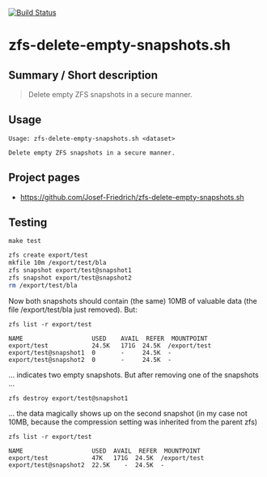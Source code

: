 [![Build Status](https://travis-ci.org/Josef-Friedrich/zfs-delete-empty-snapshots.sh.svg?branch=master)](https://travis-ci.org/Josef-Friedrich/zfs-delete-empty-snapshots.sh)

# zfs-delete-empty-snapshots.sh


## Summary / Short description

> Delete empty ZFS snapshots in a secure manner.

## Usage

```
Usage: zfs-delete-empty-snapshots.sh <dataset>

Delete empty ZFS snapshots in a secure manner.

```

## Project pages

* https://github.com/Josef-Friedrich/zfs-delete-empty-snapshots.sh

## Testing

```
make test
```





```sh
zfs create export/test
mkfile 10m /export/test/bla
zfs snapshot export/test@snapshot1
zfs snapshot export/test@snapshot2
rm /export/test/bla
```

Now both snapshots should contain (the same) 10MB of valuable data (the
file /export/test/bla just removed). But:


`zfs list -r export/test`

```
NAME                   USED    AVAIL  REFER  MOUNTPOINT
export/test            24.5K   171G  24.5K  /export/test
export/test@snapshot1  0       -     24.5K  -
export/test@snapshot2  0       -     24.5K  -
```

... indicates two empty snapshots. But after removing one of the
snapshots ...

`zfs destroy export/test@snapshot1`

... the data magically shows up on the second snapshot (in my case not
10MB, because the compression setting was inherited from the parent zfs)

`zfs list -r export/test`

```
NAME                   USED  AVAIL  REFER  MOUNTPOINT
export/test            47K   171G  24.5K  /export/test
export/test@snapshot2  22.5K    -  24.5K  -
```
